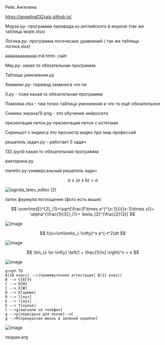 Рейс Ангелина

https://angelina132rais.github.io/ 

 Морзе.ру- программа перевода из английского в морозе (так же таблица море.xlsx)
 


Логика.ру- программа логических уравнений ( так же таблица логика.хlsx)
 


ааааааааааааа.md.html- сайт 
 


Мяу.ру- какая то обязательная программа 
 



Таблица умножения.ру 
 


Хемминг.ру- перевод хеменнга что ли 
 


0.ру - тоже какая то обязательная программа 
 


Помойка.хlsx - там точно таблица умножения и что то ещё обязательное 



Снимок экрана(1).png - это обучение нейросети
 
презентация питон.py-презентация питон с котятами

Скриншот с яндекса это просмотр видео про мир профессий 
 
решатель зaдач.py - работает 5 задач

132.ipynb какая то обязательная программа 
 
викторина.py 

meretin.py-универсальный решатель задач

$$ a\lor\left( a\wedge  b \right)=a $$  


![lagrida_latex_editor (2)](https://user-images.githubusercontent.com/114457322/200460451-95ddda57-c7f5-4c32-bb91-bb210a3e0550.png)



 латех формула поглощения (фото есть выше)

$$ \overline{E}^{2}_{1}=\sqrt{\frac{F\times a^{^{x-1}}}{(x-1)\times x}}+ \alpha^{\frac{1}{3}}_{1}+ \beta_{2}^{\frac{2}{3}} $$
 
![image](https://user-images.githubusercontent.com/114457322/200717305-7eaa715f-f8f5-4874-a6d1-0be48f55aaa1.png)

$$ f(x)=\int\limits_{-\infty}^x e^{-t^2}dt $$

![image](https://user-images.githubusercontent.com/114457322/200717693-b59fb3a7-75db-4b75-a243-6ca363ee48e3.png)

$$ \lim_{x \to \infty} \left(1 + \frac{1}{n} \right)^n = e $$

![image](https://user-images.githubusercontent.com/114457322/200718171-8e7e34f7-2e2c-46d3-ac2d-84534add33ad.png)



```mermaid
graph TD 
A[10 класс] -->|промежуточная аттестация| B(11 класс)
B --> C{ЕГЭ}
C --> D[М]
C --> E[Ж]
D --> K[армия]
D --> l[вуз]
E --> l[вуз]
E --> Y[кухня]
C -->g[выгнали за телефон]
g -->p[пересдача для лохов]-->C
g -->M[прекрасная жизнь в зеленой коробке]
```

![image](https://user-images.githubusercontent.com/114457322/208572158-1f4e1fcd-e22a-4e93-89d4-72ec6aec6143.png)


теория игр
